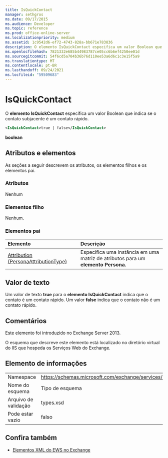 ```yaml
---
title: IsQuickContact
manager: sethgros
ms.date: 09/17/2015
ms.audience: Developer
ms.topic: reference
ms.prod: office-online-server
ms.localizationpriority: medium
ms.assetid: 1c9542d6-ef72-4743-828a-bb671e783836
description: O elemento IsQuickContact especifica um valor Boolean que indica se o contato subjacente é um contato rápido.
ms.openlocfilehash: 7821332e685b44983787ce05cc6b6ef4250ee01d
ms.sourcegitcommit: 54f6cd5a704b36b76d110ee53a6d6c1c3e15f5a9
ms.translationtype: MT
ms.contentlocale: pt-BR
ms.lasthandoff: 09/24/2021
ms.locfileid: "59509683"
---
```

# <a name="isquickcontact"></a>IsQuickContact

O **elemento IsQuickContact** especifica um valor Boolean que indica se o contato subjacente é um contato rápido. 
  
```XML
<IsQuickContact>true | false</IsQuickContact>
```

 **boolean**
## <a name="attributes-and-elements"></a>Atributos e elementos

As seções a seguir descrevem os atributos, os elementos filhos e os elementos pai.
  
### <a name="attributes"></a>Atributos

Nenhum
  
### <a name="child-elements"></a>Elementos filho

Nenhum.
  
### <a name="parent-elements"></a>Elementos pai

|**Elemento**|**Descrição**|
|:-----|:-----|
|[Attribution (PersonaAttributionType)](attribution-personaattributiontype.md) <br/> |Especifica uma instância em uma matriz de atributos para um **elemento Persona.**  <br/> |
   
## <a name="text-value"></a>Valor de texto

Um valor de texto **true** para o **elemento IsQuickContact** indica que o contato é um contato rápido. Um valor **false** indica que o contato não é um contato rápido. 
  
## <a name="remarks"></a>Comentários

Este elemento foi introduzido no Exchange Server 2013.
  
O esquema que descreve este elemento está localizado no diretório virtual do IIS que hospeda os Serviços Web do Exchange.
  
## <a name="element-information"></a>Elemento de informações

|||
|:-----|:-----|
|Namespace  <br/> |https://schemas.microsoft.com/exchange/services/2006/types  <br/> |
|Nome do esquema  <br/> |Tipo de esquema  <br/> |
|Arquivo de validação  <br/> |types.xsd  <br/> |
|Pode estar vazio  <br/> |falso  <br/> |
   
## <a name="see-also"></a>Confira também



- [Elementos XML do EWS no Exchange](ews-xml-elements-in-exchange.md)

